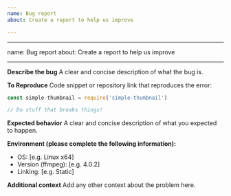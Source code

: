 ```yaml
---
name: Bug report
about: Create a report to help us improve

---
```


---
name: Bug report
about: Create a report to help us improve

---

**Describe the bug**
A clear and concise description of what the bug is.

**To Reproduce**
Code snippet or repository link that reproduces the error:

```js
const simple-thumbnail = require('simple-thumbnail')

// Do stuff that breaks things!
```

**Expected behavior**
A clear and concise description of what you expected to happen.

**Environment (please complete the following information):**
 - OS: [e.g. Linux x64]
 - Version (ffmpeg): [e.g. 4.0.2]
 - Linking: [e.g. Static]

**Additional context**
Add any other context about the problem here.
